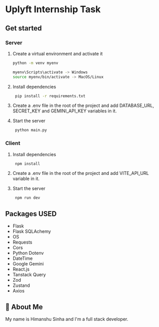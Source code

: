 # Uplyft Internship Task

## Get started

### Server

1. Create a virtual environment and activate it

   ```bash
   python -m venv myenv

   myenv\Scripts\activate -> Windows
   source myenv/bin/activate -> MacOS/Linux
   ```

2. Install dependencies

   ```bash
    pip install -r requirements.txt
   ```

3. Create a .env file in the root of the project and add DATABASE_URL, SECRET_KEY and GEMINI_API_KEY variables in it.

4. Start the server

   ```bash
    python main.py
   ```

### Client

1. Install dependencies

   ```bash
    npm install
   ```

3. Create a .env file in the root of the project and add VITE_API_URL variable in it.

4. Start the server

   ```bash
    npm run dev
   ```

## Packages USED

- Flask
- Flask SQLAchemy
- OS
- Requests
- Cors
- Python Dotenv
- DateTime
- Google Gemini
- React.js
- Tanstack Query
- Zod
- Zustand
- Axios

## 🚀 About Me

My name is Himanshu Sinha and I'm a full stack developer.
